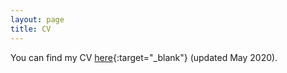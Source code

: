 ```yaml
---
layout: page
title: CV
---
```


You can find my CV [here](/pdfs/cv_may2020.pdf){:target="_blank"} (updated May 2020).